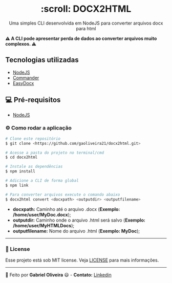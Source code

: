 <p align="center">
  <h1 align="center">:scroll: DOCX2HTML</h1>
  <p align="center">Uma simples CLI desenvolvida em NodeJS para converter arquivos docx para html</p>
</p>

**:warning: A CLI pode apresentar perda de dados ao converter arquivos muito complexos. :warning:**

## Tecnologias utilizadas

- [NodeJS](https://nodejs.org/en/)
- [Commander](https://github.com/tj/commander.js/#installation)
- [EasyDocx](https://www.npmjs.com/package/node-easy-docx)

## :computer: Pré-requisitos

- [NodeJS](https://nodejs.org/en/)

### ⚙️ Como rodar a aplicação

```bash
# Clone este repositório
$ git clone <https://github.com/gaoliveira21/docx2html.git>

# Acesse a pasta do projeto no terminal/cmd
$ cd docx2html

# Instale as dependências
$ npm install

# Adicione a CLI de forma global
$ npm link

# Para converter arquivos execute o comando abaixo
$ docx2html convert <docxpath> <outputdir> <outputfilename>

```

- **docxpath:** Caminho até o arquivo .docx (**Exemplo: /home/user/MyDoc.docx**);
- **outputdir:** Caminho onde o arquivo .html será salvo (**Exemplo: /home/user/MyHTMLDocs**);
- **outputfilename:** Nome do arquivo .html (**Exemplo: MyDoc**);

---

### :memo: License
Esse projeto está sob MIT license. Veja [LICENSE](https://github.com/gaoliveira21/bootcamp-gostack-fastfeet-api/blob/master/LICENSE.md) para mais informações.

---

:construction_worker: Feito por **Gabriel Oliveira** :smiley: - **Contato:** <a href="https://www.linkedin.com/in/gabriel-jos%C3%A9-de-oliveira-633962197/">Linkedin</a>
